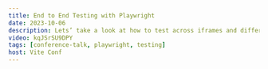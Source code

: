 ```yaml
---
title: End to End Testing with Playwright
date: 2023-10-06
description: Lets’ take a look at how to test across iframes and different browser contexts by testing the user flow of the Stackblitz website, setting up a Vite project in Stackblitz, modifying the code and sharing it so others can open and interact with it. Let’s get testing.
video: kqJSrSU9DPY
tags: [conference-talk, playwright, testing]
host: Vite Conf
---
```

